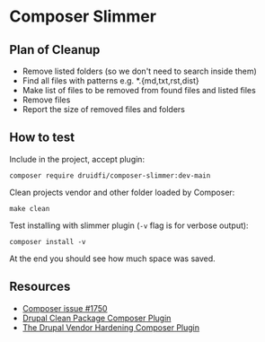# Composer Slimmer

## Plan of Cleanup

- Remove listed folders (so we don't need to search inside them)
- Find all files with patterns e.g. *.{md,txt,rst,dist}
- Make list of files to be removed from found files and listed files
- Remove files
- Report the size of removed files and folders

## How to test

Include in the project, accept plugin:

```shell
composer require druidfi/composer-slimmer:dev-main
```

Clean projects vendor and other folder loaded by Composer:

```shell
make clean
```

Test installing with slimmer plugin (`-v` flag is for verbose output):

```shell
composer install -v
```

At the end you should see how much space was saved.

## Resources

- [Composer issue #1750](https://github.com/composer/composer/issues/1750)
- [Drupal Clean Package Composer Plugin](https://www.drupal.org/project/clean_package)
- [The Drupal Vendor Hardening Composer Plugin](https://github.com/drupal/core-vendor-hardening)
